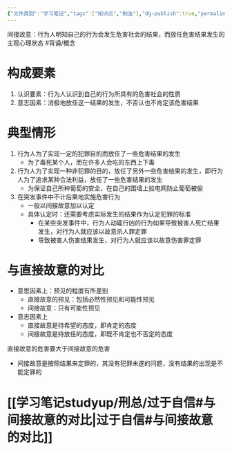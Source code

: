 ```yaml
---
{"文件类别":"学习笔记","tags":["知识点","刑法"],"dg-publish":true,"permalink":"/学习笔记studyup/刑总/间接故意/","dgPassFrontmatter":true,"created":"2024-11-02T16:48:47.688+08:00","updated":"2024-11-02T18:57:09.208+08:00"}
---
```


间接故意：行为人明知自己的行为会发生危害社会的结果，而放任危害结果发生的主观心理状态 #背诵/概念 
# 构成要素
1. 认识要素：行为人认识到自己的行为所具有的危害社会的性质
2. 意志因素：消极地放任这一结果的发生，不否认也不肯定该危害结果
# 典型情形
1. 行为人为了实现一定的犯罪目的而放任了一些危害结果的发生
	- 为了毒死某个人，而在许多人会吃的东西上下毒
2. 行为人为了实现一种非犯罪的目的，放任了另外一些危害结果的发生，即行为人为了追求某种合法利益，放任了一些危害结果的发生
	- 为保证自己所种葡萄的安全，在自己的围墙上拉电网防止葡萄被偷
3. 在突发事件中不计后果地实施危害行为
	- 一般以间接故意加以认定
	- 具体认定时：还需要考虑实际发生的结果作为认定犯罪的标准
		- 在某些突发事件中，行为人动辄行凶的行为如果导致被害人死亡结果发生，对行为人就应该以故意杀人罪定罪
		- 导致被害人伤害结果发生，对行为人就应该以故意伤害罪定罪
# 与直接故意的对比
- 意思因素上：预见的程度有所差别
	- 直接故意的预见：包括必然性预见和可能性预见
	- 间接故意：只有可能性预见
- 意志因素上
	- 直接故意是持希望的态度，即肯定的态度
	- 间接故意是持放任的态度，即既不肯定也不否定的态度

直接故意的危害要大于间接故意的危害
- 间接故意是按照结果来定罪的，其没有犯罪未遂的问题，没有结果的出现是不能定罪的
# [[学习笔记studyup/刑总/过于自信#与间接故意的对比\|过于自信#与间接故意的对比]]